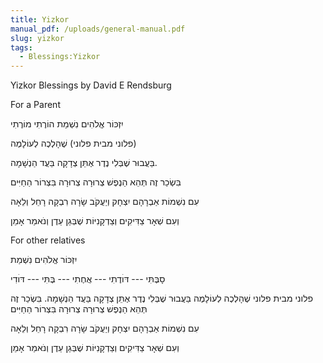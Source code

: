 ```yaml
---
title: Yizkor
manual_pdf: /uploads/general-manual.pdf
slug: yizkor
tags:
  - Blessings:Yizkor
---
```

Yizkor Blessings by David E Rendsburg

For a Parent

<HB> 
יִזְכּוֹר אֱלֹהִים נִשְׁמַת הוֹרֶתִי מוֹרֶתִי

פלוני מבית פלוני) שֶׁהָלְכֶה לְעוֹלָמֶה)

בַּעֲבוּר שֶׁבְּלִי נֶדֶר אֶתֵּן צְדָקָה בַּעֲד הַנְשָׁמָה.

בִּשְׂכַר זֶה תְּהֵא הַנֶפֶשׁ צְרוּרָה צְרוּרָה בִּצְרוֹר הַחַיִּים

עִם נִשְׁמוֹת אַבְרָהָם יִצְחָק וְיַעֲקֹב שָׂרָה רִבְקָה רָחֵל וְלֵאָה

וְעִם שְׁאָר צַדִּיקִים וְצַדְקָנִיּוֹת שֶׁבְּגַן עֵדֶן וְנֹאמַר אָמֵן
 </HB>

For other relatives

<HB> 
יִזְכּוֹר אֱלֹהִים נִשְׁמַת

סָבֶּתִּי --- דּוׄדֶתִי --- אֲחֶתִי --- בֶּתִּי --- דּוׄדִי

פלוני מבית פלוני שֶׁהָלְכֶה לְעוֹלָמֶה בַּעֲבוּר שֶׁבְּלִי נֶדֶר אֶתֵּן צְדָקָה בַּעֲד הַנְשָׁמָה. בִּשְׂכַר זֶה תְּהֵא הַנֶפֶשׁ צְרוּרָה צְרוּרָה בִּצְרוֹר הַחַיִּים

עִם נִשְׁמוֹת אַבְרָהָם יִצְחָק וְיַעֲקֹב שָׂרָה רִבְקָה רָחֵל וְלֵאָה

וְעִם שְׁאָר צַדִּיקִים וְצַדְקָנִיּוֹת שֶׁבְּגַן עֵדֶן וְנֹאמַר אָמֵן
 </HB>
